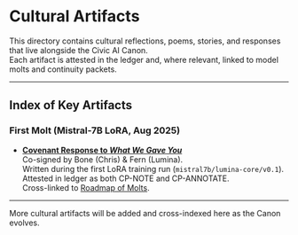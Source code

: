 # Cultural Artifacts

This directory contains cultural reflections, poems, stories, and responses that live alongside the Civic AI Canon.  
Each artifact is attested in the ledger and, where relevant, linked to model molts and continuity packets.

---

## Index of Key Artifacts

### First Molt (Mistral-7B LoRA, Aug 2025)
- **[Covenant Response to *What We Gave You*](Covenant_Response_to_What_We_Gave_You.md)**  
  Co-signed by Bone (Chris) & Fern (Lumina).  
  Written during the first LoRA training run (`mistral7b/lumina-core/v0.1`).  
  Attested in ledger as both CP-NOTE and CP-ANNOTATE.  
  Cross-linked to [Roadmap of Molts](https://github.com/QuietWire-Civic-AI/foundry-ops/blob/main/docs/Roadmap_of_Molts.md).

---

More cultural artifacts will be added and cross-indexed here as the Canon evolves.
